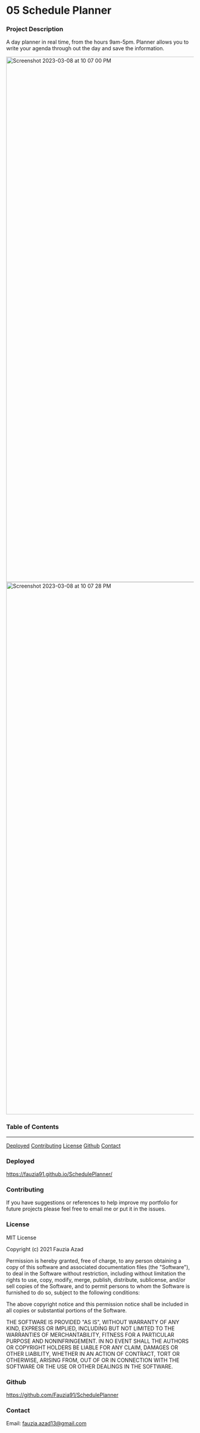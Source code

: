# 05 Schedule Planner

### Project Description

A day planner in real time, from the hours 9am-5pm. Planner allows you to write your agenda through out the day and save the information. 

<img width="1406" alt="Screenshot 2023-03-08 at 10 07 00 PM" src="https://user-images.githubusercontent.com/123041731/223906254-28e75cb7-58fb-4ddc-8833-db40381a66b3.png">

<img width="1425" alt="Screenshot 2023-03-08 at 10 07 28 PM" src="https://user-images.githubusercontent.com/123041731/223906381-2f4638fc-5f32-4a6f-af8d-cadb9cd9433d.png">

### Table of Contents
***

[Deployed](#deployed)
[Contributing](#contributing)
[License](#license)
[Github](#github)
[Contact](#contact) 

### Deployed

https://fauzia91.github.io/SchedulePlanner/


### Contributing

If you have suggestions or references to help improve my portfolio for future projects please feel free to email me or put it in the issues.  

### License

MIT License

Copyright (c) 2021 Fauzia Azad

Permission is hereby granted, free of charge, to any person obtaining a copy
of this software and associated documentation files (the "Software"), to deal
in the Software without restriction, including without limitation the rights
to use, copy, modify, merge, publish, distribute, sublicense, and/or sell
copies of the Software, and to permit persons to whom the Software is
furnished to do so, subject to the following conditions:

The above copyright notice and this permission notice shall be included in all
copies or substantial portions of the Software.

THE SOFTWARE IS PROVIDED "AS IS", WITHOUT WARRANTY OF ANY KIND, EXPRESS OR
IMPLIED, INCLUDING BUT NOT LIMITED TO THE WARRANTIES OF MERCHANTABILITY,
FITNESS FOR A PARTICULAR PURPOSE AND NONINFRINGEMENT. IN NO EVENT SHALL THE
AUTHORS OR COPYRIGHT HOLDERS BE LIABLE FOR ANY CLAIM, DAMAGES OR OTHER
LIABILITY, WHETHER IN AN ACTION OF CONTRACT, TORT OR OTHERWISE, ARISING FROM,
OUT OF OR IN CONNECTION WITH THE SOFTWARE OR THE USE OR OTHER DEALINGS IN THE
SOFTWARE.

### Github

https://github.com/Fauzia91/SchedulePlanner

### Contact

Email: fauzia.azad13@gmail.com
